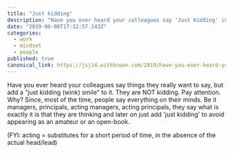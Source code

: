```yaml
---
title: "Just kidding"
description: "Have you ever heard your colleagues say 'Just Kidding' in the middle of serious meetings and discussions in 1:1(s)"
date: "2019-06-08T17:32:57.143Z"
categories:
  - work
  - mindset
  - people
published: true
canonical_link: https://jsj14.withknown.com/2019/have-you-ever-heard-your-colleagues-say
---
```

 Have you ever heard your colleagues say things they really want to say, but add a "just kidding (wink) smile" to it. They are NOT kidding. Pay attention. 
 Why? 
 Since, most of the time, people say everything on their minds. Be it managers, principals, acting managers, acting principals, they say what is exactly it is that they are thinking and later on just add 'just kidding' to avoid appearing as an amateur or an open-book.

 (FYI: acting = substitutes for a short period of time, in the absence of the actual head/lead)

